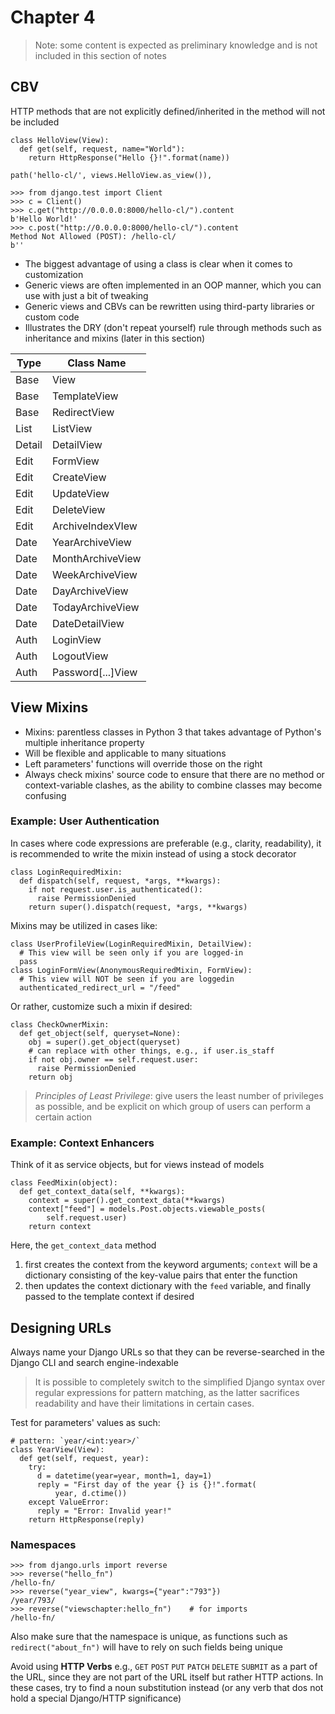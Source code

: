 # Chapter 4

> Note: some content is expected as preliminary knowledge and is not included in this section of notes

## CBV

HTTP methods that are not explicitly defined/inherited in the method will not be included

```
class HelloView(View):
  def get(self, request, name="World"):
    return HttpResponse("Hello {}!".format(name))

path('hello-cl/', views.HelloView.as_view()),
```

```
>>> from django.test import Client
>>> c = Client()
>>> c.get("http://0.0.0.0:8000/hello-cl/").content
b'Hello World!'
>>> c.post("http://0.0.0.0:8000/hello-cl/").content
Method Not Allowed (POST): /hello-cl/
b''
```

- The biggest advantage of using a class is clear when it comes to customization
- Generic views are often implemented in an OOP manner, which you can use with just a bit of tweaking
- Generic views and CBVs can be rewritten using third-party libraries or custom code
- Illustrates the DRY (don't repeat yourself) rule through methods such as inheritance and mixins (later in this section)

| Type   | Class Name        |
| ------ | ----------------- |
| Base   | View              |
| Base   | TemplateView      |
| Base   | RedirectView      |
| List   | ListView          |
| Detail | DetailView        |
| Edit   | FormView          |
| Edit   | CreateView        |
| Edit   | UpdateView        |
| Edit   | DeleteView        |
| Edit   | ArchiveIndexVIew  |
| Date   | YearArchiveView   |
| Date   | MonthArchiveView  |
| Date   | WeekArchiveView   |
| Date   | DayArchiveView    |
| Date   | TodayArchiveView  |
| Date   | DateDetailView    |
| Auth   | LoginView         |
| Auth   | LogoutView        |
| Auth   | Password[...]View |

## View Mixins

- Mixins: parentless classes in Python 3 that takes advantage of Python's multiple inheritance property
- Will be flexible and applicable to many situations
- Left parameters' functions will override those on the right
- Always check mixins' source code to ensure that there are no method or context-variable clashes, as the ability to combine classes may become confusing

### Example: User Authentication

In cases where code expressions are preferable (e.g., clarity, readability), it is recommended to write the mixin instead of using a stock decorator

```
class LoginRequiredMixin:
  def dispatch(self, request, *args, **kwargs):
    if not request.user.is_authenticated():
      raise PermissionDenied
    return super().dispatch(request, *args, **kwargs)
```

Mixins may be utilized in cases like:

```
class UserProfileView(LoginRequiredMixin, DetailView):
  # This view will be seen only if you are logged-in
  pass
class LoginFormView(AnonymousRequiredMixin, FormView):
  # This view will NOT be seen if you are loggedin
  authenticated_redirect_url = "/feed"
```

Or rather, customize such a mixin if desired:

```
class CheckOwnerMixin:
  def get_object(self, queryset=None):
    obj = super().get_object(queryset)
    # can replace with other things, e.g., if user.is_staff
    if not obj.owner == self.request.user:
      raise PermissionDenied
    return obj
```

> _Principles of Least Privilege_: give users the least number of privileges as possible, and be explicit on which group of users can perform a certain action

### Example: Context Enhancers

Think of it as service objects, but for views instead of models

```
class FeedMixin(object):
  def get_context_data(self, **kwargs):
    context = super().get_context_data(**kwargs)
    context["feed"] = models.Post.objects.viewable_posts(
        self.request.user)
    return context
```

Here, the `get_context_data` method

1. first creates the context from the keyword arguments; `context` will be a dictionary consisting of the key-value pairs that enter the function
2. then updates the context dictionary with the `feed` variable, and finally passed to the template context if desired

## Designing URLs

Always name your Django URLs so that they can be reverse-searched in the Django CLI and search engine-indexable

> It is possible to completely switch to the simplified Django syntax over regular expressions for pattern matching, as the latter sacrifices readability and have their limitations in certain cases.

Test for parameters' values as such:

```
# pattern: `year/<int:year>/`
class YearView(View):
  def get(self, request, year):
    try:
      d = datetime(year=year, month=1, day=1)
      reply = "First day of the year {} is {}!".format(
          year, d.ctime())
    except ValueError:
      reply = "Error: Invalid year!"
    return HttpResponse(reply)
```

### Namespaces

```
>>> from django.urls import reverse
>>> reverse("hello_fn")
/hello-fn/
>>> reverse("year_view", kwargs={"year":"793"})
/year/793/
>>> reverse("viewschapter:hello_fn")    # for imports
/hello-fn/
```

Also make sure that the namespace is unique, as functions such as `redirect("about_fn")` will have to rely on such fields being unique

Avoid using **HTTP Verbs** e.g., `GET` `POST` `PUT` `PATCH` `DELETE` `SUBMIT` as a part of the URL, since they are not part of the URL itself but rather HTTP actions.
In these cases, try to find a noun substitution instead (or any verb that dos not hold a special Django/HTTP significance)
